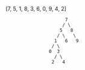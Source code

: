 
 [7, 5, 1, 8, 3, 6, 0, 9, 4, 2]                         
                         
                         
                          7
                         / \
                        5   8
                       / \   \
                      1   6   9
                     / \
                    0  3
                      / \
                     2   4